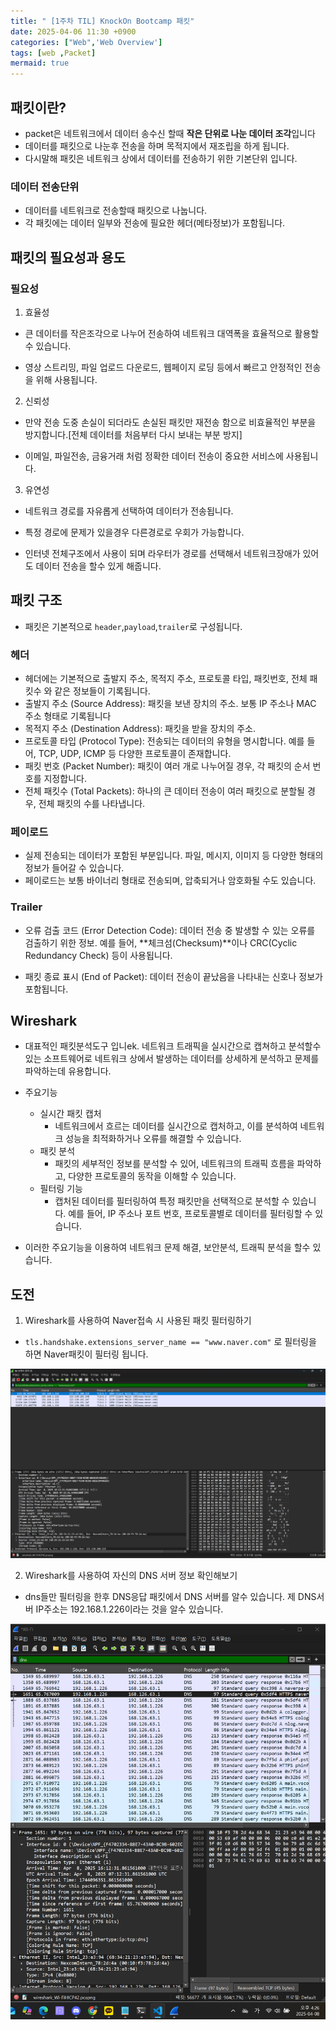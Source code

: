 ```yaml
---
title: " [1주차 TIL] KnockOn Bootcamp 패킷"
date: 2025-04-06 11:30 +0900
categories: ["Web",'Web Overview']
tags: [web ,Packet]
mermaid: true
---
```

## 패킷이란?

- packet은 네트워크에서 데이터 송수신 할때 **작은 단위로 나눈 데이터 조각**입니다
- 데이터를 패킷으로 나눈후 전송을 하며 목적지에서 재조립을 하게 됩니다.
- 다시말해 패킷은 네트워크 상에서 데이터를 전송하기 위한 기본단위 입니다.

### 데이터 전송단위
- 데이터를 네트워크로 전송할때 패킷으로 나눕니다.
- 각 패킷에는 데이터 일부와 전송에 필요한 헤더(메타정보)가 포함됩니다.

## 패킷의 필요성과 용도
### 필요성

1. 효율성
- 큰 데이터를 작은조각으로 나누어 전송하여 네트워크 대역폭을 효율적으로 활용할수 있습니다.

- 영상 스트리밍, 파일 업로드 다운로드, 웹페이지 로딩 등에서 빠르고 안정적인 전송을 위해 사용됩니다.

2. 신뢰성
- 만약 전송 도중 손실이 되더라도 손실된 패킷만 재전송 함으로 비효율적인 부분을 방지합니다.[전체 데이터를 처음부터 다시 보내는 부분 방지]

- 이메일, 파일전송, 금융거래 처럼 정확한 데이터 전송이 중요한 서비스에 사용됩니다.

3. 유연성
- 네트워크 경로를 자유롭게  선택하여 데이터가 전송됩니다.
- 특정 경로에 문제가 있을경우 다른경로로 우회가 가능합니다.

- 인터넷 전체구조에서 사용이 되며 라우터가 경로를 선택해서 네트워크장애가 있어도 데이터 전송을 할수 있게 해줍니다.


## 패킷 구조

- 패킷은 기본적으로 `header`,`payload`,`trailer`로 구성됩니다.

### 헤더

- 헤더에는 기본적으로 출발지 주소, 목적지 주소, 프로토콜 타입, 패킷번호, 전체 패킷수 와 같은 정보들이 기록됩니다.
- 출발지 주소 (Source Address): 패킷을 보낸 장치의 주소. 보통 IP 주소나 MAC 주소 형태로 기록됩니다
- 목적지 주소 (Destination Address): 패킷을 받을 장치의 주소.
- 프로토콜 타입 (Protocol Type): 전송되는 데이터의 유형을 명시합니다. 예를 들어, TCP, UDP, ICMP 등 다양한 프로토콜이 존재합니다.
- 패킷 번호 (Packet Number): 패킷이 여러 개로 나누어질 경우, 각 패킷의 순서 번호를 지정합니다.
- 전체 패킷수 (Total Packets): 하나의 큰 데이터 전송이 여러 패킷으로 분할될 경우, 전체 패킷의 수를 나타냅니다.

### 페이로드 

- 실제 전송되는 데이터가 포함된 부분입니다. 파일, 메시지, 이미지 등 다양한 형태의 정보가 들어갈 수 있습니다.
- 페이로드는 보통 바이너리 형태로 전송되며, 압축되거나 암호화될 수도 있습니다.

### Trailer
- 오류 검출 코드 (Error Detection Code): 데이터 전송 중 발생할 수 있는 오류를 검출하기 위한 정보. 예를 들어, **체크섬(Checksum)**이나 CRC(Cyclic Redundancy Check) 등이 사용됩니다.

- 패킷 종료 표시 (End of Packet): 데이터 전송이 끝났음을 나타내는 신호나 정보가 포함됩니다.



## Wireshark
- 대표적인 패킷분석도구 입니ek. 네트워크 트래픽을 실시간으로 캡쳐하고 분석할수 있는 소프트웨어로  네트워크 상에서 발생하는 데이터를 상세하게 분석하고 문제를 파악하는데 유용합니다.
- 주요기능
    - 실시간 패킷 캡처
        - 네트워크에서 흐르는 데이터를 실시간으로 캡처하고, 이를 분석하여 네트워크 성능을 최적화하거나 오류를 해결할 수 있습니다.
    - 패킷 분석
        - 패킷의 세부적인 정보를 분석할 수 있어, 네트워크의 트래픽 흐름을 파악하고, 다양한 프로토콜의 동작을 이해할 수 있습니다.
    - 필터링 기능
        - 캡처된 데이터를 필터링하여 특정 패킷만을 선택적으로 분석할 수 있습니다. 예를 들어, IP 주소나 포트 번호, 프로토콜별로 데이터를 필터링할 수 있습니다.
 
 - 이러한 주요기능을 이용하여 네트워크 문제 해결, 보안분석, 트래픽 분석을 할수 있습니다.

## 도전 

1. Wireshark를 사용하여 Naver접속 시 사용된 패킷 필터링하기

- `tls.handshake.extensions_server_name == "www.naver.com"` 로 필터링을 하면 Naver패킷이 필터링 됩니다.

![img](https://github.com/secovate200/secovate200.github.io/blob/main/assets/img/packet.png?raw=true)

2. Wireshark를 사용하여 자신의 DNS 서버 정보 확인해보기

- dns들만 필터링을 한후 DNS응답 패킷에서 DNS 서버를 알수 있습니다. 제 DNS서버 IP주소는 192.168.1.226이라는 것을 알수 있습니다. 

![img](https://github.com/secovate200/secovate200.github.io/blob/main/assets/img/dns.png?raw=true)